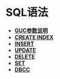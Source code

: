 # SQL语法

-   **[GUC参数说明](shark-GUC参数说明.md)**
-   **[CREATE INDEX](shark-CREATE-INDEX.md)**
-   **[INSERT](shark-INSERT.md)**
-   **[UPDATE](shark-UPDATE.md)**
-   **[DELETE](shark-DELETE.md)**
-   **[SET](shark-SET.md)**
-   **[DBCC](shark-DBCC.md)**
